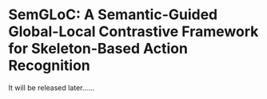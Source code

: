 # SemGLoC: A Semantic-Guided Global-Local Contrastive Framework for Skeleton-Based Action Recognition
It will be released later......
